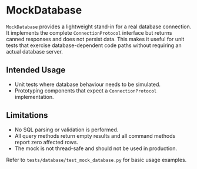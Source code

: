 # MockDatabase

`MockDatabase` provides a lightweight stand-in for a real database
connection.  It implements the complete `ConnectionProtocol` interface but
returns canned responses and does not persist data.  This makes it useful for
unit tests that exercise database-dependent code paths without requiring an
actual database server.

## Intended Usage

- Unit tests where database behaviour needs to be simulated.
- Prototyping components that expect a `ConnectionProtocol` implementation.

## Limitations

- No SQL parsing or validation is performed.
- All query methods return empty results and all command methods report zero
  affected rows.
- The mock is not thread-safe and should not be used in production.

Refer to `tests/database/test_mock_database.py` for basic usage examples.
